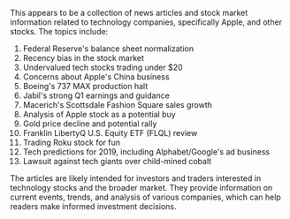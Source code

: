 This appears to be a collection of news articles and stock market information related to technology companies, specifically Apple, and other stocks. The topics include:

1. Federal Reserve's balance sheet normalization
2. Recency bias in the stock market
3. Undervalued tech stocks trading under $20
4. Concerns about Apple's China business
5. Boeing's 737 MAX production halt
6. Jabil's strong Q1 earnings and guidance
7. Macerich's Scottsdale Fashion Square sales growth
8. Analysis of Apple stock as a potential buy
9. Gold price decline and potential rally
10. Franklin LibertyQ U.S. Equity ETF (FLQL) review
11. Trading Roku stock for fun
12. Tech predictions for 2019, including Alphabet/Google's ad business
13. Lawsuit against tech giants over child-mined cobalt

The articles are likely intended for investors and traders interested in technology stocks and the broader market. They provide information on current events, trends, and analysis of various companies, which can help readers make informed investment decisions.